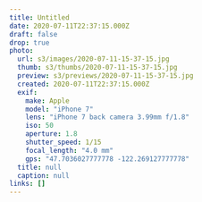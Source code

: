 ```yaml
---
title: Untitled
date: 2020-07-11T22:37:15.000Z
draft: false
drop: true
photo:
  url: s3/images/2020-07-11-15-37-15.jpg
  thumb: s3/thumbs/2020-07-11-15-37-15.jpg
  preview: s3/previews/2020-07-11-15-37-15.jpg
  created: 2020-07-11T22:37:15.000Z
  exif:
    make: Apple
    model: "iPhone 7"
    lens: "iPhone 7 back camera 3.99mm f/1.8"
    iso: 50
    aperture: 1.8
    shutter_speed: 1/15
    focal_length: "4.0 mm"
    gps: "47.7036027777778 -122.269127777778"
  title: null
  caption: null
links: []
---
```

